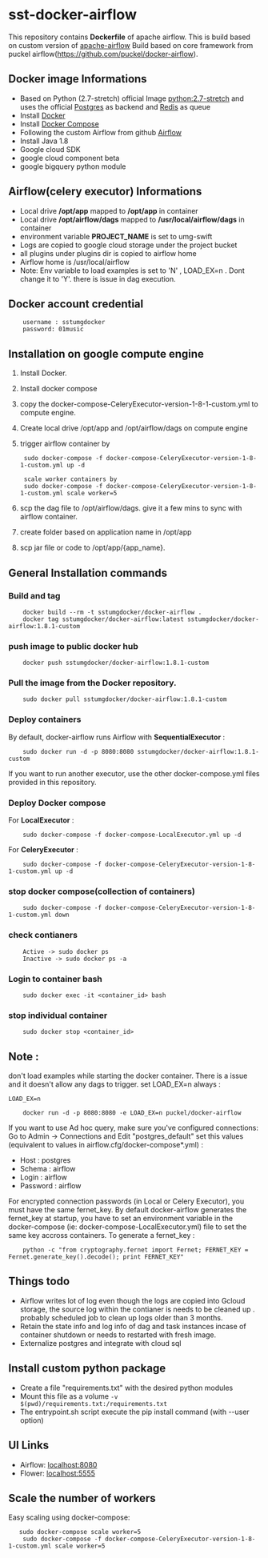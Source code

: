 # sst-docker-airflow


This repository contains **Dockerfile** of apache airflow.  This is build based on custom version of [apache-airflow](https://github.com/umg/sstumg-incubator-airflow.git)
Build based on core framework from puckel airflow(https://github.com/puckel/docker-airflow).
  
## Docker image Informations

* Based on Python (2.7-stretch) official Image [python:2.7-stretch](https://hub.docker.com/_/python/) and uses the official [Postgres](https://hub.docker.com/_/postgres/) as backend and [Redis](https://hub.docker.com/_/redis/) as queue
* Install [Docker](https://docs.docker.com/engine/installation/linux/docker-ce/debian/#install-from-a-package)
* Install [Docker Compose](https://docs.docker.com/engine/installation/linux/docker-ce/debian/#install-docker-compose-for-raspbian)
* Following the custom Airflow  from github [Airflow](https://github.com/umg/sstumg-incubator-airflow.git)
* Install Java 1.8
* Google cloud SDK
* google cloud component beta
* google bigquery python module



## Airflow(celery executor) Informations
* Local drive **/opt/app** mapped to **/opt/app** in container
* Local drive **/opt/airflow/dags** mapped to **/usr/local/airflow/dags** in container
* environment variable **PROJECT_NAME** is set to umg-swift
* Logs are copied to google cloud storage under the project bucket
* all plugins under plugins dir is copied to airflow home
* Airflow home is /usr/local/airflow
* Note: Env variable to load examples is set to 'N' , LOAD_EX=n . Dont change it to 'Y'. there is issue in dag execution.

## Docker account credential

        username : sstumgdocker
        password: 01music

## Installation  on google compute engine

1. Install Docker.
2. Install docker compose
3. copy the docker-compose-CeleryExecutor-version-1-8-1-custom.yml to compute engine.
4. Create local drive /opt/app and /opt/airflow/dags on compute engine
5. trigger airflow container by 

        sudo docker-compose -f docker-compose-CeleryExecutor-version-1-8-1-custom.yml up -d
        
        scale worker containers by
        sudo docker-compose -f docker-compose-CeleryExecutor-version-1-8-1-custom.yml scale worker=5
6. scp the dag file to /opt/airflow/dags. give it a few mins to sync with airflow container.
7. create folder based on application name in /opt/app
8. scp jar file or code to /opt/app/{app_name}.

## General Installation commands


### Build and tag

        docker build --rm -t sstumgdocker/docker-airflow .
        docker tag sstumgdocker/docker-airflow:latest sstumgdocker/docker-airflow:1.8.1-custom
        
### push image to public docker hub

        docker push sstumgdocker/docker-airflow:1.8.1-custom

### Pull the image from the Docker repository.

        sudo docker pull sstumgdocker/docker-airflow:1.8.1-custom



### Deploy containers

By default, docker-airflow runs Airflow with **SequentialExecutor** :

        sudo docker run -d -p 8080:8080 sstumgdocker/docker-airflow:1.8.1-custom

If you want to run another executor, use the other docker-compose.yml files provided in this repository.

### Deploy Docker compose 
For **LocalExecutor** :

        sudo docker-compose -f docker-compose-LocalExecutor.yml up -d

For **CeleryExecutor** :

        sudo docker-compose -f docker-compose-CeleryExecutor-version-1-8-1-custom.yml up -d

### stop docker compose(collection of containers)

        sudo docker-compose -f docker-compose-CeleryExecutor-version-1-8-1-custom.yml down


### check  contianers

        Active -> sudo docker ps
        Inactive -> sudo docker ps -a

### Login to container bash

        sudo docker exec -it <container_id> bash
        

### stop individual container 

        sudo docker stop <container_id>
        
## Note : 
don't load examples while starting the docker container. There is a issue and it doesn't allow any dags to trigger. set LOAD_EX=n always :

`LOAD_EX=n`

        docker run -d -p 8080:8080 -e LOAD_EX=n puckel/docker-airflow

If you want to use Ad hoc query, make sure you've configured connections:
Go to Admin -> Connections and Edit "postgres_default" set this values (equivalent to values in airflow.cfg/docker-compose*.yml) :
- Host : postgres
- Schema : airflow
- Login : airflow
- Password : airflow

For encrypted connection passwords (in Local or Celery Executor), you must have the same fernet_key. By default docker-airflow generates the fernet_key at startup, you have to set an environment variable in the docker-compose (ie: docker-compose-LocalExecutor.yml) file to set the same key accross containers. To generate a fernet_key :

        python -c "from cryptography.fernet import Fernet; FERNET_KEY = Fernet.generate_key().decode(); print FERNET_KEY"

## Things todo

- Airflow writes lot of log even though the logs are copied into Gcloud storage, the source log within the contianer is needs to be cleaned up . probably scheduled job to clean up logs older than 3 months.
- Retain the state info and log info of dag and task instances incase of container shutdown or needs to restarted with fresh image.
- Externalize postgres and integrate with cloud sql


## Install custom python package

- Create a file "requirements.txt" with the desired python modules
- Mount this file as a volume `-v $(pwd)/requirements.txt:/requirements.txt`
- The entrypoint.sh script execute the pip install command (with --user option)

## UI Links

- Airflow: [localhost:8080](http://localhost:8080/)
- Flower: [localhost:5555](http://localhost:5555/)


## Scale the number of workers

Easy scaling using docker-compose:

       sudo docker-compose scale worker=5
        sudo docker-compose -f docker-compose-CeleryExecutor-version-1-8-1-custom.yml scale worker=5




